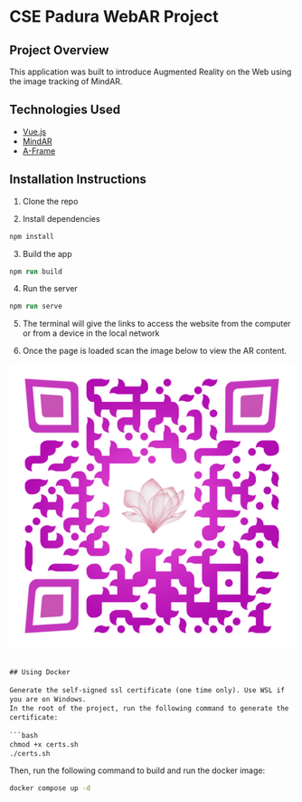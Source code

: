 # CSE Padura WebAR Project

## Project Overview

This application was built to introduce Augmented Reality on the Web using the image tracking of MindAR.

## Technologies Used
- [Vue.js](https://vuejs.org/)
- [MindAR](https://mindar.co/)
- [A-Frame](https://aframe.io/)

## Installation Instructions

1. Clone the repo

2. Install dependencies
```ps
npm install
```

3. Build the app
```ps
npm run build
```

4. Run the server
```ps
npm run serve
```

5. The terminal will give the links to access the website from the computer or from a device in the local network

6. Once the page is loaded scan the image below to view the AR content.

![Image to scan](public/qr-code.png)
```

## Using Docker

Generate the self-signed ssl certificate (one time only). Use WSL if you are on Windows.
In the root of the project, run the following command to generate the certificate:

```bash
chmod +x certs.sh
./certs.sh
```

Then, run the following command to build and run the docker image:

```bash
docker compose up -d
```